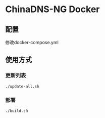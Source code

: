 # ChinaDNS-NG Docker



## 配置

修改docker-compose.yml



## 使用方式

### 更新列表

```
./update-all.sh
```

### 部署

```shell
./build.sh
```